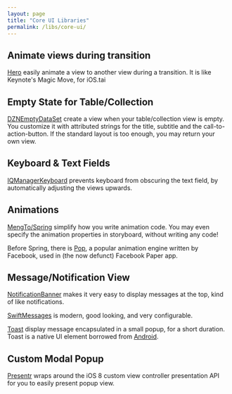 ```yaml
---
layout: page
title: "Core UI Libraries"
permalink: /libs/core-ui/
---
```


## Animate views during transition

[Hero](https://github.com/lkzhao/Hero) easily animate a view to another view during a transition. It is like Keynote's Magic Move, for iOS.tai

## Empty State for Table/Collection

[DZNEmptyDataSet](https://github.com/dzenbot/DZNEmptyDataSet) create a view when your table/collection view is empty. You customize it with attributed strings for the title, subtitle and the call-to-action-button. If the standard layout is too enough, you may return your own view.

## Keyboard & Text Fields

[IQManagerKeyboard](https://github.com/hackiftekhar/IQKeyboardManager) prevents keyboard from obscuring the text field, by automatically adjusting the views upwards.

## Animations

[MengTo/Spring](https://github.com/MengTo/Spring) simplify how you write animation code. You may even specify the animation properties in storyboard, without writing any code!

Before Spring, there is [Pop](https://github.com/facebook/pop), a popular animation engine written by Facebook, used in (the now defunct) Facebook Paper app.

## Message/Notification View

[NotificationBanner](https://github.com/Daltron/NotificationBanner) makes it very easy to display messages at the top, kind of like notifications.

[SwiftMessages](https://github.com/SwiftKickMobile/SwiftMessages) is modern, good looking, and very configurable.

[Toast](https://github.com/scalessec/Toast) display message encapsulated in a small popup, for a short duration. Toast is a native UI element borrowed from [Android](https://developer.android.com/guide/topics/ui/notifiers/toasts.html).

## Custom Modal Popup

[Presentr](https://github.com/IcaliaLabs/Presentr) wraps around the iOS 8 custom view controller presentation API for you to easily present popup view.
